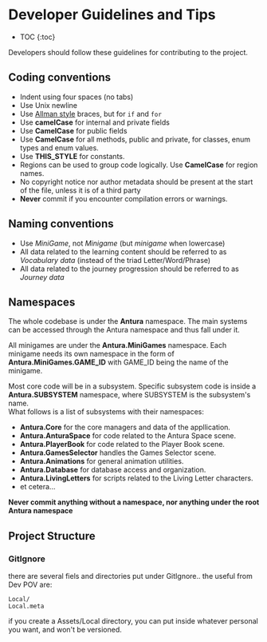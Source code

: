 # Developer Guidelines and Tips
* TOC
{:toc}

Developers should follow these guidelines for contributing to the project.

## Coding conventions

  * Indent using four spaces (no tabs)
  * Use Unix newline
  * Use [Allman style](http://en.wikipedia.org/wiki/Indent_style#Allman_style) braces, but for `if` and `for`
  * Use **camelCase** for internal and private fields
  * Use **CamelCase** for public fields
  * Use **CamelCase** for all methods, public and private, for classes, enum types and enum values.
  * Use **THIS_STYLE** for constants.
  * Regions can be used to group code logically. Use **CamelCase** for region names.
  * No copyright notice nor author metadata should be present at the start of the file, unless it is of a third party
  * **Never** commit if you encounter compilation errors or warnings.

## Naming conventions

- Use *MiniGame*, not *Minigame* (but *minigame* when lowercase)
- All data related to the learning content should be referred to as *Vocabulary data* (instead of the triad Letter/Word/Phrase)
- All data related to the journey progression should be referred to as *Journey data*

## Namespaces

The whole codebase is under the **Antura** namespace.
The main systems can be accessed through the Antura namespace and thus fall under it.

All minigames are under the **Antura.MiniGames** namespace.
Each minigame needs its own namespace in the form of **Antura.MiniGames.GAME_ID** with GAME_ID being the name of the minigame.

Most core code will be in a subsystem.
Specific subsystem code is inside a **Antura.SUBSYSTEM** namespace, where SUBSYSTEM is the subsystem's name.  
What follows is a list of subsystems with their namespaces:

 * **Antura.Core** for the core managers and data of the appllication.
 * **Antura.AnturaSpace** for code related to the Antura Space scene.
 * **Antura.PlayerBook** for code related to the Player Book scene.
 * **Antura.GamesSelector** handles the Games Selector scene.
 * **Antura.Animations** for general animation utilities.
 * **Antura.Database** for database access and organization.
 * **Antura.LivingLetters** for scripts related to the Living Letter characters.
 * et cetera...

**Never commit anything without a namespace, nor anything under the root Antura namespace**

## Project Structure
### GitIgnore

there are several fiels and directories put under GitIgnore.. the useful from Dev POV are:

```
Local/
Local.meta
```

if you create a Assets/Local directory, you can put inside whatever personal you want, and won't be versioned.
